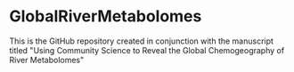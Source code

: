 # GlobalRiverMetabolomes
This is the GitHub repository created in conjunction with the manuscript titled "Using Community Science to Reveal the Global Chemogeography of River Metabolomes"
